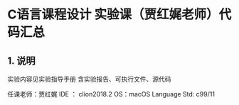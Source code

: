 # C语言课程设计 实验课（贾红娓老师）代码汇总

## 1. 说明
 实验内容见实验指导手册
 含实验报告、可执行文件、源代码
 
 任课老师：贾红娓
 IDE ： clion2018.2
 OS：macOS
 Language Std: c99/11
